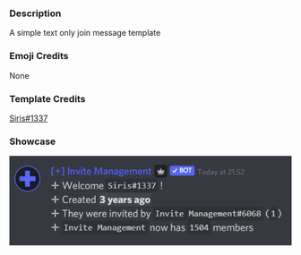### Description

A simple text only join message template

### Emoji Credits

None

### Template Credits

[Siris#1337](https://discord.com/users/581451736305106985)

### Showcase

![showcase](showcase.png 'Showcase')
